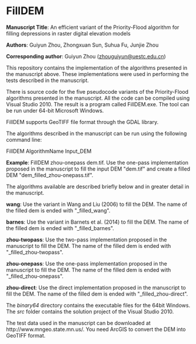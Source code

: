 # FillDEM
**Manuscript Title**: An efficient variant of the Priority-Flood algorithm for filling depressions in raster digital elevation models

**Authors**: Guiyun Zhou, Zhongxuan Sun, Suhua Fu, Junjie Zhou

**Corresponding author**: Guiyun Zhou (zhouguiyun@uestc.edu.cn)

This repository contains the implementation of the algorithms presented in the manuscript above. These implementations were used in performing the tests described in the manuscript.

There is source code for the five pseudocode variants of the Priority-Flood algorithms presented in the manuscript. All the code can be compiled using Visual Studio 2010. The result is a program called FillDEM.exe. The tool can be run under 64-bit Microsoft Windows.

FillDEM supports GeoTIFF file format through the GDAL library.

The algorithms described in the manuscript can be run using the following command line:

FillDEM AlgorithmName Input_DEM

**Example**: FillDEM zhou-onepass dem.tif.  Use the one-pass implementation  proposed in the manuscript to fill the input DEM "dem.tif" and create a filled DEM "dem_filled_zhou-onepass.tif".

The algorithms available are described briefly below and in greater detail in the manuscript.

**wang**: Use the variant in Wang and Liu (2006) to fill the DEM. The name of the filled dem is ended with "_filled_wang". 

**barnes**: Use the variant in Barnets et al. (2014) to fill the DEM.  The name of the filled dem is ended with "_filled_barnes".

**zhou-twopass**: Use the two-pass implementation proposed in the manuscript to fill the DEM. The name of the filled dem is ended with "_filled_zhou-twopass".

**zhou-onepass**: Use the one-pass implementation proposed in the manuscript to fill the DEM. The name of the filled dem is ended with "_filled_zhou-onepass".

**zhou-direct**: Use the direct implementation proposed in the manuscript to fill the DEM. The name of the filled dem is ended with "_filled_zhou-direct".

<p>The <i>binary64</i> directory contains the executable files for the 64bit Windows. The <i>src</i> folder contains the solution project of the Visual Studio 2010.

<p> The test data used in the manuscript can be downloaded at http://www.mngeo.state.mn.us/. You need ArcGIS to convert the DEM into GeoTIFF format.
